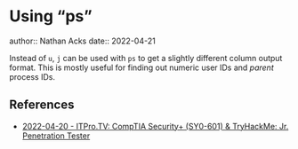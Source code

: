 # Using “ps”

author:: Nathan Acks
date:: 2022-04-21

Instead of `u`, `j` can be used with `ps` to get a slightly different column output format. This is mostly useful for finding out numeric user IDs and *parent* process IDs.

## References

* [2022-04-20 - ITPro.TV: CompTIA Security+ (SY0-601) & TryHackMe: Jr. Penetration Tester](../log/2022-04-20-itprotv-comptia-security-plus-and-tryhackme-jr-penetration-tester.md)
